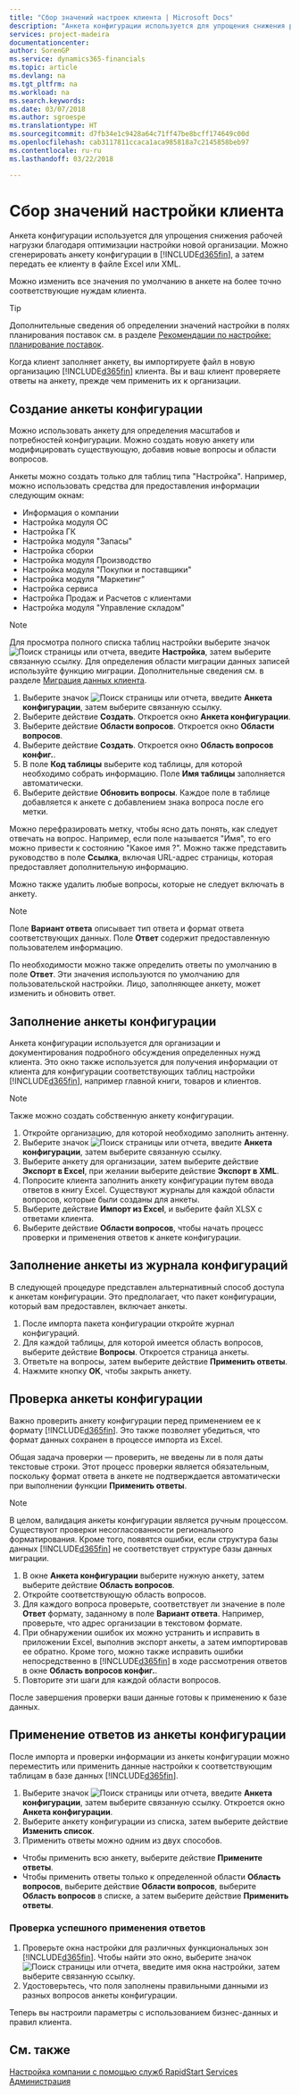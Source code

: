 ```yaml
---
title: "Сбор значений настроек клиента | Microsoft Docs"
description: "Анкета конфигурации используется для упрощения снижения рабочей нагрузки благодаря оптимизации настройки новой организации. Можно сгенерировать анкету конфигурации в Business Central, а затем передать ее клиенту в файле Excel (.xls) или XML."
services: project-madeira
documentationcenter: 
author: SorenGP
ms.service: dynamics365-financials
ms.topic: article
ms.devlang: na
ms.tgt_pltfrm: na
ms.workload: na
ms.search.keywords: 
ms.date: 03/07/2018
ms.author: sgroespe
ms.translationtype: HT
ms.sourcegitcommit: d7fb34e1c9428a64c71ff47be8bcff174649c00d
ms.openlocfilehash: cab3117811ccaca1aca985818a7c2145858beb97
ms.contentlocale: ru-ru
ms.lasthandoff: 03/22/2018

---
```

# <a name="gather-customer-setup-values"></a>Сбор значений настройки клиента
Анкета конфигурации используется для упрощения снижения рабочей нагрузки благодаря оптимизации настройки новой организации. Можно сгенерировать анкету конфигурации в [!INCLUDE[d365fin](includes/d365fin_md.md)], а затем передать ее клиенту в файле Excel или XML.  

Можно изменить все значения по умолчанию в анкете на более точно соответствующие нуждам клиента.  

> [!TIP]  
>  Дополнительные сведения об определении значений настройки в полях планирования поставок см. в разделе [Рекомендации по настройке: планирование поставок](setup-best-practices-supply-planning.md).  

Когда клиент заполняет анкету, вы импортируете файл в новую организацию [!INCLUDE[d365fin](includes/d365fin_md.md)] клиента. Вы и ваш клиент проверяете ответы на анкету, прежде чем применить их к организации.

## <a name="to-create-a-configuration-questionnaire"></a>Создание анкеты конфигурации
Можно использовать анкету для определения масштабов и потребностей конфигурации. Можно создать новую анкету или модифицировать существующую, добавив новые вопросы и области вопросов.  

 Анкеты можно создать только для таблиц типа "Настройка". Например, можно использовать средства для предоставления информации следующим окнам:  

-   Информация о компании  
-   Настройка модуля ОС  
-   Настройка ГК  
-   Настройка модуля "Запасы"  
-   Настройка сборки
-   Настройка модуля Производство  
-   Настройка модуля "Покупки и поставщики"  
-   Настройка модуля "Маркетинг"  
-   Настройка сервиса  
-   Настройка Продаж и Расчетов с клиентами  
-   Настройка модуля "Управление складом"  

> [!NOTE]  
>  Для просмотра полного списка таблиц настройки выберите значок ![Поиск страницы или отчета](media/ui-search/search_small.png "Значок поиска страницы или отчета"), введите **Настройка**, затем выберите связанную ссылку. Для определения области миграции данных записей используйте функцию миграции. Дополнительные сведения см. в разделе [Миграция данных клиента](admin-migrate-customer-data.md).  

1. Выберите значок ![Поиск страницы или отчета](media/ui-search/search_small.png "Значок поиска страницы или отчета"), введите **Анкета конфигурации**, затем выберите связанную ссылку.  
2. Выберите действие **Создать**. Откроется окно **Анкета конфигурации**.  
3. Выберите действие **Области вопросов**. Откроется окно **Области вопросов**.  
4. Выберите действие **Создать**. Откроется окно **Область вопросов конфиг.**.  
5. В поле **Код таблицы** выберите код таблицы, для которой необходимо собрать информацию. Поле **Имя таблицы** заполняется автоматически.  
6. Выберите действие **Обновить вопросы**. Каждое поле в таблице добавляется к анкете с добавлением знака вопроса после его метки.

Можно перефразировать метку, чтобы ясно дать понять, как следует отвечать на вопрос. Например, если поле называется "Имя", то его можно привести к состоянию "Какое имя <data being collected>?". Можно также представить руководство в поле **Ссылка**, включая URL-адрес страницы, которая предоставляет дополнительную информацию.  

Можно также удалить любые вопросы, которые не следует включать в анкету.  

> [!NOTE]  
>  Поле **Вариант ответа** описывает тип ответа и формат ответа соответствующих данных. Поле **Ответ** содержит предоставленную пользователем информацию.  
>   
>  По необходимости можно также определить ответы по умолчанию в поле **Ответ**. Эти значения используются по умолчанию для пользовательской настройки. Лицо, заполняющее анкету, может изменить и обновить ответ.  

## <a name="to-complete-the-configuration-questionnaire"></a>Заполнение анкеты конфигурации
Анкета конфигурации используется для организации и документирования подробного обсуждения определенных нужд клиента. Это окно также используется для получения информации от клиента для конфигурации соответствующих таблиц настройки [!INCLUDE[d365fin](includes/d365fin_md.md)], например главной книги, товаров и клиентов.  

> [!NOTE]  
>  Также можно создать собственную анкету конфигурации.  

1. Откройте организацию, для которой необходимо заполнить антенну.
2. Выберите значок ![Поиск страницы или отчета](media/ui-search/search_small.png "Значок поиска страницы или отчета"), введите **Анкета конфигурации**, затем выберите связанную ссылку.  
3. Выберите анкету для организации, затем выберите действие **Экспорт в Excel**, при желании выберите действие **Экспорт в XML**.
4. Попросите клиента заполнить анкету конфигурации путем ввода ответов в книгу Excel. Существуют журналы для каждой области вопросов, которые были созданы для анкеты.   
5. Выберите действие **Импорт из Excel**, и выберите файл XLSX с ответами клиента.  
6. Выберите действие **Области вопросов**, чтобы начать процесс проверки и применения ответов к анкете конфигурации.  

## <a name="to-complete-a-questionnaire-from-the-configuration-worksheet"></a>Заполнение анкеты из журнала конфигураций  
В следующей процедуре представлен альтернативный способ доступа к анкетам конфигурации. Это предполагает, что пакет конфигурации, который вам предоставлен, включает анкеты.  

1. После импорта пакета конфигурации откройте журнал конфигураций.  
2. Для каждой таблицы, для которой имеется область вопросов, выберите действие **Вопросы**. Откроется страница анкеты.  
3. Ответьте на вопросы, затем выберите действие **Применить ответы**.  
4. Нажмите кнопку **ОК**, чтобы закрыть анкету.

## <a name="to-validate-the-configuration-questionnaire"></a>Проверка анкеты конфигурации
Важно проверить анкету конфигурации перед применением ее к формату [!INCLUDE[d365fin](includes/d365fin_md.md)]. Это также позволяет убедиться, что формат данных сохранен в процессе импорта из Excel.  

Общая задача проверки — проверить, не введены ли в поля даты текстовые строки. Этот процесс проверки является обязательным, поскольку формат ответа в анкете не подтверждается автоматически при выполнении функции **Применить ответы**.  

> [!NOTE]  
>  В целом, валидация анкеты конфигурации является ручным процессом. Существуют проверки несогласованности регионального форматирования. Кроме того, появятся ошибки, если структура базы данных [!INCLUDE[d365fin](includes/d365fin_md.md)] не соответствует структуре базы данных миграции.  

1. В окне **Анкета конфигурации** выберите нужную анкету, затем выберите действие **Область вопросов**.  
2. Откройте соответствующую область вопросов.  
3. Для каждого вопроса проверьте, соответствует ли значение в поле **Ответ** формату, заданному в поле **Вариант ответа**. Например, проверьте, что адрес организации в текстовом формате.  
4. При обнаружении ошибок их можно устранить и исправить в приложении Excel, выполнив экспорт анкеты, а затем импортировав ее обратно. Кроме того, можно также исправить ошибки непосредственно в [!INCLUDE[d365fin](includes/d365fin_md.md)] в ходе рассмотрения ответов в окне **Область вопросов конфиг.**.  
5. Повторите эти шаги для каждой области вопросов.  

После завершения проверки ваши данные готовы к применению к базе данных.  

## <a name="to-apply-answers-from-the-configuration-questionnaire"></a>Применение ответов из анкеты конфигурации
После импорта и проверки информации из анкеты конфигурации можно переместить или применить данные настройки к соответствующим таблицам в базе данных [!INCLUDE[d365fin](includes/d365fin_md.md)].  

1. Выберите значок ![Поиск страницы или отчета](media/ui-search/search_small.png "Значок поиска страницы или отчета"), введите **Анкета конфигурации**, затем выберите связанную ссылку. Откроется окно **Анкета конфигурации**.  
2. Выберите анкету конфигурации из списка, затем выберите действие **Изменить список**.  
3. Применить ответы можно одним из двух способов.  

- Чтобы применить всю анкету, выберите действие **Примените ответы**.  
- Чтобы применить ответы только к определенной области **Область вопросов**, выберите действие **Области вопросов**, выберите **Область вопросов** в списке, а затем выберите действие **Применить ответы**.  

### <a name="to-verify-that-answers-have-been-applied-successfully"></a>Проверка успешного применения ответов  
1. Проверьте окна настройки для различных функциональных зон [!INCLUDE[d365fin](includes/d365fin_md.md)]. Чтобы найти это окно, выберите значок ![Поиск страницы или отчета](media/ui-search/search_small.png "Значок поиска страницы или отчета"), введите имя окна настройки, затем выберите связанную ссылку.  
2. Удостоверьтесь, что поля заполнены правильными данными из разных вопросов анкеты конфигурации.  

Теперь вы настроили параметры с использованием бизнес-данных и правил клиента.

## <a name="see-also"></a>См. также  
[Настройка компании с помощью служб RapidStart Services](admin-set-up-a-company-with-rapidstart.md)  
[Администрация](admin-setup-and-administration.md)

